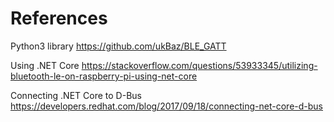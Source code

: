 # References

Python3 library
https://github.com/ukBaz/BLE_GATT

Using .NET Core
https://stackoverflow.com/questions/53933345/utilizing-bluetooth-le-on-raspberry-pi-using-net-core

Connecting .NET Core to D-Bus
https://developers.redhat.com/blog/2017/09/18/connecting-net-core-d-bus


